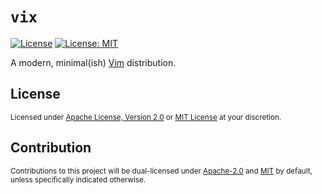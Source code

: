 <div align="left">
  <h1><code>vix</code></h1>
</div>

[![License](https://img.shields.io/badge/License-Apache%202.0-blue.svg)][License-Apache]
[![License: MIT](https://img.shields.io/badge/License-MIT-yellow.svg)][License-MIT]

A modern, minimal(ish) <a href="https://www.vim.org/">Vim</a> distribution.

## License

<sup>
Licensed under <a href="LICENSE-APACHE">Apache License, Version 2.0</a> or <a href="LICENSE-MIT">MIT License</a> at your discretion.
</sup>

## Contribution

<sup>
Contributions to this project will be dual-licensed under <a href="LICENSE-APACHE">Apache-2.0</a> and <a href="LICENSE-MIT">MIT</a> by default, unless specifically indicated otherwise.
</sup>

[License-Apache]: https://opensource.org/licenses/Apache-2.0
[License-MIT]: https://opensource.org/licenses/MIT
